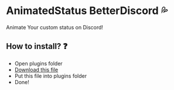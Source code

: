 # AnimatedStatus BetterDiscord 💦
Animate Your custom status on Discord!

## How to install? ❓
* Open plugins folder
* [Download this file](https://github.com/DomeQyt/AnimatedStatus-BetterDiscord/releases/download/v1.0/AnimateStatus.plugin.js)
* Put this file into plugins folder
* Done!
